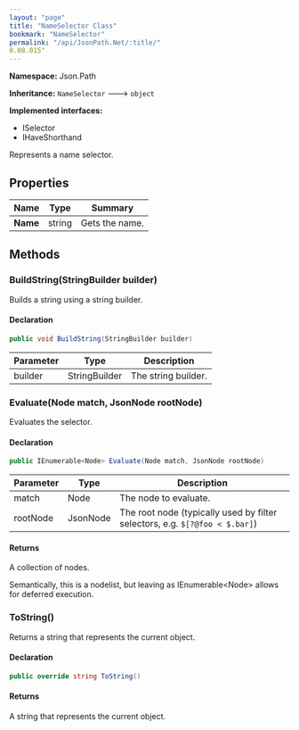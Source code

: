 ```yaml
---
layout: "page"
title: "NameSelector Class"
bookmark: "NameSelector"
permalink: "/api/JsonPath.Net/:title/"
0.08.015"
---
```

**Namespace:** Json.Path

**Inheritance:**
`NameSelector`
 🡒 
`object`

**Implemented interfaces:**

- ISelector
- IHaveShorthand

Represents a name selector.

## Properties

| Name | Type | Summary |
|---|---|---|
| **Name** | string | Gets the name. |

## Methods

### BuildString(StringBuilder builder)

Builds a string using a string builder.

#### Declaration

```c#
public void BuildString(StringBuilder builder)
```

| Parameter | Type | Description |
|---|---|---|
| builder | StringBuilder | The string builder. |


### Evaluate(Node match, JsonNode rootNode)

Evaluates the selector.

#### Declaration

```c#
public IEnumerable<Node> Evaluate(Node match, JsonNode rootNode)
```

| Parameter | Type | Description |
|---|---|---|
| match | Node | The node to evaluate. |
| rootNode | JsonNode | The root node (typically used by filter selectors, e.g. `$[?@foo < $.bar]`) |


#### Returns

A collection of nodes.
            
Semantically, this is a nodelist, but leaving as IEnumerable&lt;Node&gt; allows for deferred execution.

### ToString()

Returns a string that represents the current object.

#### Declaration

```c#
public override string ToString()
```


#### Returns

A string that represents the current object.

